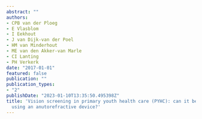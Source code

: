 ```yaml
---
abstract: ""
authors:
- CPB van der Ploeg
- E Vlasblom
- I Eekhout
- J van Dijk-van der Poel
- HM van Minderhout
- ME van den Akker-van Marle
- CI Lanting
- PH Verkerk
date: "2017-01-01"
featured: false
publication: ""
publication_types:
- "2"
publishDate: "2023-01-10T13:35:50.495398Z"
title: 'Vision screening in primary youth health care (PYHC): can it be improved by
  using an anutorefractive device?'
---
```


